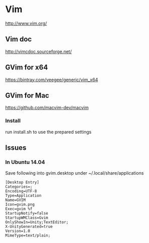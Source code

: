# Vim

http://www.vim.org/

## Vim doc

http://vimcdoc.sourceforge.net/

## GVim for x64

https://bintray.com/veegee/generic/vim_x64

## GVim for Mac

https://github.com/macvim-dev/macvim

### Install

run install.sh to use the prepared settings

## Issues

### In Ubuntu 14.04

Save following into gvim.desktop under ~/.local/share/applications 

```
[Desktop Entry]
Categories=;
Encoding=UTF-8
Type=Application
Name=GVIM
Icon=gvim.png
Exec=gvim %f
StartupNotify=false
StartupWMClass=Gvim
OnlyShowIn=Unity;TextEditor;
X-UnityGenerated=true
Version=1.0
MimeType=text/plain;
```
